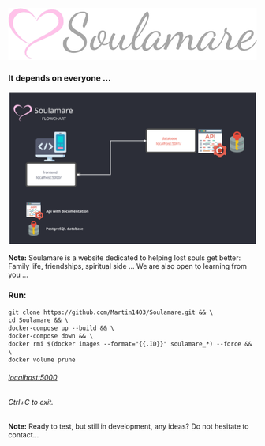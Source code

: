 
![](frontend/static/img/logo-raw-324.png)


### It depends on everyone ...
![](frontend/data/flowchart.svg)


**Note:** 
Soulamare is a website dedicated to helping lost souls get better:
Family life, friendships, spiritual side ...
We are also open to learning from you ... 

### Run:
```
git clone https://github.com/Martin1403/Soulamare.git && \
cd Soulamare && \
docker-compose up --build && \
docker-compose down && \
docker rmi $(docker images --format="{{.ID}}" soulamare_*) --force && \
docker volume prune
```

###### [localhost:5000](http://localhost:5000/)
###### Ctrl+C to exit.

**Note:** Ready to test, but still in development, any ideas? Do not hesitate to contact...